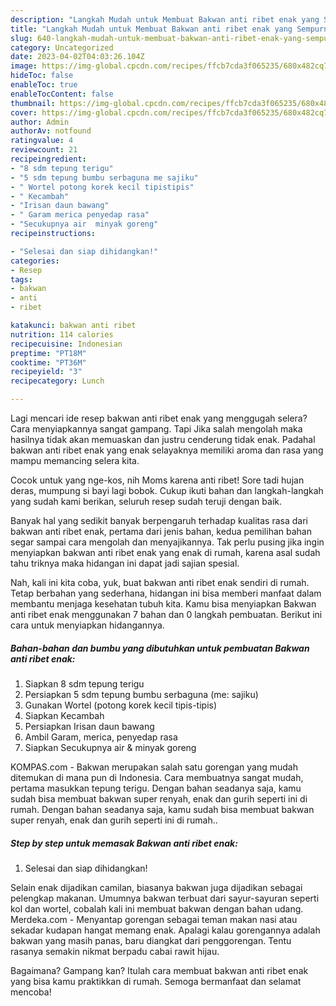 ```yaml
---
description: "Langkah Mudah untuk Membuat Bakwan anti ribet enak yang Sempurna, Buat Buka Puasa Lezat Sekali"
title: "Langkah Mudah untuk Membuat Bakwan anti ribet enak yang Sempurna, Buat Buka Puasa Lezat Sekali"
slug: 640-langkah-mudah-untuk-membuat-bakwan-anti-ribet-enak-yang-sempurna-buat-buka-puasa-lezat-sekali
category: Uncategorized
date: 2023-04-02T04:03:26.104Z
image: https://img-global.cpcdn.com/recipes/ffcb7cda3f065235/680x482cq70/bakwan-anti-ribet-enak-foto-resep-utama.jpg
hideToc: false
enableToc: true
enableTocContent: false
thumbnail: https://img-global.cpcdn.com/recipes/ffcb7cda3f065235/680x482cq70/bakwan-anti-ribet-enak-foto-resep-utama.jpg
cover: https://img-global.cpcdn.com/recipes/ffcb7cda3f065235/680x482cq70/bakwan-anti-ribet-enak-foto-resep-utama.jpg
author: Admin
authorAv: notfound
ratingvalue: 4
reviewcount: 21
recipeingredient:
- "8 sdm tepung terigu"
- "5 sdm tepung bumbu serbaguna me sajiku"
- " Wortel potong korek kecil tipistipis"
- " Kecambah"
- "Irisan daun bawang"
- " Garam merica penyedap rasa"
- "Secukupnya air  minyak goreng"
recipeinstructions:

- "Selesai dan siap dihidangkan!"
categories:
- Resep
tags:
- bakwan
- anti
- ribet

katakunci: bakwan anti ribet 
nutrition: 114 calories
recipecuisine: Indonesian
preptime: "PT18M"
cooktime: "PT36M"
recipeyield: "3"
recipecategory: Lunch

---
```



Lagi mencari ide resep bakwan anti ribet enak yang menggugah selera? Cara menyiapkannya sangat gampang. Tapi Jika salah mengolah maka hasilnya tidak akan memuaskan dan justru cenderung tidak enak. Padahal bakwan anti ribet enak yang enak selayaknya memiliki aroma dan rasa yang mampu memancing selera kita.


Cocok untuk yang nge-kos, nih Moms karena anti ribet! Sore tadi hujan deras, mumpung si bayi lagi bobok. Cukup ikuti bahan dan langkah-langkah yang sudah kami berikan, seluruh resep sudah teruji dengan baik.

Banyak hal yang sedikit banyak berpengaruh terhadap kualitas rasa dari bakwan anti ribet enak, pertama dari jenis bahan, kedua pemilihan bahan segar sampai cara mengolah dan menyajikannya. Tak perlu pusing jika ingin menyiapkan bakwan anti ribet enak yang enak di rumah, karena asal sudah tahu triknya maka hidangan ini dapat jadi sajian spesial.


Nah, kali ini kita coba, yuk, buat bakwan anti ribet enak sendiri di rumah. Tetap berbahan yang sederhana, hidangan ini bisa memberi manfaat dalam membantu menjaga kesehatan tubuh kita. Kamu bisa menyiapkan Bakwan anti ribet enak menggunakan 7 bahan dan 0 langkah pembuatan. Berikut ini cara untuk menyiapkan hidangannya.

<!--inarticleads1-->

##### Bahan-bahan dan bumbu yang dibutuhkan untuk pembuatan Bakwan anti ribet enak:

1. Siapkan 8 sdm tepung terigu
1. Persiapkan 5 sdm tepung bumbu serbaguna (me: sajiku)
1. Gunakan  Wortel (potong korek kecil tipis-tipis)
1. Siapkan  Kecambah
1. Persiapkan Irisan daun bawang
1. Ambil  Garam, merica, penyedap rasa
1. Siapkan Secukupnya air &amp; minyak goreng


KOMPAS.com - Bakwan merupakan salah satu gorengan yang mudah ditemukan di mana pun di Indonesia. Cara membuatnya sangat mudah, pertama masukkan tepung terigu. Dengan bahan seadanya saja, kamu sudah bisa membuat bakwan super renyah, enak dan gurih seperti ini di rumah. Dengan bahan seadanya saja, kamu sudah bisa membuat bakwan super renyah, enak dan gurih seperti ini di rumah.. 

<!--inarticleads2-->

##### Step by step untuk memasak Bakwan anti ribet enak:


1. Selesai dan siap dihidangkan!

Selain enak dijadikan camilan, biasanya bakwan juga dijadikan sebagai pelengkap makanan. Umumnya bakwan terbuat dari sayur-sayuran seperti kol dan wortel, cobalah kali ini membuat bakwan dengan bahan udang. Merdeka.com - Menyantap gorengan sebagai teman makan nasi atau sekadar kudapan hangat memang enak. Apalagi kalau gorengannya adalah bakwan yang masih panas, baru diangkat dari penggorengan. Tentu rasanya semakin nikmat berpadu cabai rawit hijau. 

Bagaimana? Gampang kan? Itulah cara membuat bakwan anti ribet enak yang bisa kamu praktikkan di rumah. Semoga bermanfaat dan selamat mencoba!
